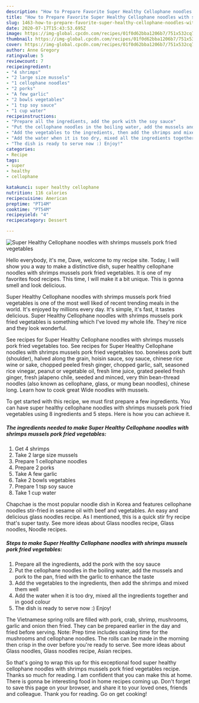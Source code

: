 ```yaml
---
description: "How to Prepare Favorite Super Healthy Cellophane noodles with shrimps mussels pork fried vegetables"
title: "How to Prepare Favorite Super Healthy Cellophane noodles with shrimps mussels pork fried vegetables"
slug: 1463-how-to-prepare-favorite-super-healthy-cellophane-noodles-with-shrimps-mussels-pork-fried-vegetables
date: 2020-07-17T15:43:53.695Z
image: https://img-global.cpcdn.com/recipes/01f0d62bba1206b7/751x532cq70/super-healthy-cellophane-noodles-with-shrimps-mussels-pork-fried-vegetables-recipe-main-photo.jpg
thumbnail: https://img-global.cpcdn.com/recipes/01f0d62bba1206b7/751x532cq70/super-healthy-cellophane-noodles-with-shrimps-mussels-pork-fried-vegetables-recipe-main-photo.jpg
cover: https://img-global.cpcdn.com/recipes/01f0d62bba1206b7/751x532cq70/super-healthy-cellophane-noodles-with-shrimps-mussels-pork-fried-vegetables-recipe-main-photo.jpg
author: Anne Gregory
ratingvalue: 5
reviewcount: 7
recipeingredient:
- "4 shrimps"
- "2 large size mussels"
- "1 cellophane noodles"
- "2 porks"
- "A few garlic"
- "2 bowls vegetables"
- "1 tsp soy sauce"
- "1 cup water"
recipeinstructions:
- "Prepare all the ingredients, add the pork with the soy sauce"
- "Put the cellophane noodles in the boiling water, add the mussels and pork to the pan, fried with the garlic to enhance the taste"
- "Add the vegetables to the ingredients, then add the shrimps and mixed them well"
- "Add the water when it is too dry, mixed all the ingredients together and in good colour"
- "The dish is ready to serve now :) Enjoy!"
categories:
- Recipe
tags:
- super
- healthy
- cellophane

katakunci: super healthy cellophane 
nutrition: 116 calories
recipecuisine: American
preptime: "PT14M"
cooktime: "PT54M"
recipeyield: "4"
recipecategory: Dessert

---
```



![Super Healthy Cellophane noodles with shrimps mussels pork fried vegetables](https://img-global.cpcdn.com/recipes/01f0d62bba1206b7/751x532cq70/super-healthy-cellophane-noodles-with-shrimps-mussels-pork-fried-vegetables-recipe-main-photo.jpg)

Hello everybody, it's me, Dave, welcome to my recipe site. Today, I will show you a way to make a distinctive dish, super healthy cellophane noodles with shrimps mussels pork fried vegetables. It is one of my favorites food recipes. This time, I will make it a bit unique. This is gonna smell and look delicious.

Super Healthy Cellophane noodles with shrimps mussels pork fried vegetables is one of the most well liked of recent trending meals in the world. It's enjoyed by millions every day. It's simple, it's fast, it tastes delicious. Super Healthy Cellophane noodles with shrimps mussels pork fried vegetables is something which I've loved my whole life. They're nice and they look wonderful.

See recipes for Super Healthy Cellophane noodles with shrimps mussels pork fried vegetables too. See recipes for Super Healthy Cellophane noodles with shrimps mussels pork fried vegetables too. boneless pork butt (shoulder), halved along the grain, hoisin sauce, soy sauce, chinese rice wine or sake, chopped peeled fresh ginger, chopped garlic, salt, seasoned rice vinegar, peanut or vegetable oil, fresh lime juice, grated peeled fresh ginger, fresh jalapeno chile, seeded and minced, very thin bean-thread noodles (also known as cellophane, glass, or mung bean noodles), chinese long. Learn how to cook great Wide noodles with mussels.


To get started with this recipe, we must first prepare a few ingredients. You can have super healthy cellophane noodles with shrimps mussels pork fried vegetables using 8 ingredients and 5 steps. Here is how you can achieve it.

<!--inarticleads1-->

##### The ingredients needed to make Super Healthy Cellophane noodles with shrimps mussels pork fried vegetables:

1. Get 4 shrimps
1. Take 2 large size mussels
1. Prepare 1 cellophane noodles
1. Prepare 2 porks
1. Take A few garlic
1. Take 2 bowls vegetables
1. Prepare 1 tsp soy sauce
1. Take 1 cup water


Chapchae is the most popular noodle dish in Korea and features cellophane noodles stir-fried in sesame oil with beef and vegetables. An easy and delicious glass noodles recipe. As I mentioned, this is a quick stir fry recipe that&#39;s super tasty. See more ideas about Glass noodles recipe, Glass noodles, Noodle recipes. 

<!--inarticleads2-->

##### Steps to make Super Healthy Cellophane noodles with shrimps mussels pork fried vegetables:

1. Prepare all the ingredients, add the pork with the soy sauce
1. Put the cellophane noodles in the boiling water, add the mussels and pork to the pan, fried with the garlic to enhance the taste
1. Add the vegetables to the ingredients, then add the shrimps and mixed them well
1. Add the water when it is too dry, mixed all the ingredients together and in good colour
1. The dish is ready to serve now :) Enjoy!


The Vietnamese spring rolls are filled with pork, crab, shrimp, mushrooms, garlic and onion then fried. They can be prepared earlier in the day and fried before serving. Note: Prep time includes soaking time for the mushrooms and cellophane noodles. The rolls can be made in the morning then crisp in the over before you&#39;re ready to serve. See more ideas about Glass noodles, Glass noodles recipe, Asian recipes. 

So that's going to wrap this up for this exceptional food super healthy cellophane noodles with shrimps mussels pork fried vegetables recipe. Thanks so much for reading. I am confident that you can make this at home. There is gonna be interesting food in home recipes coming up. Don't forget to save this page on your browser, and share it to your loved ones, friends and colleague. Thank you for reading. Go on get cooking!
